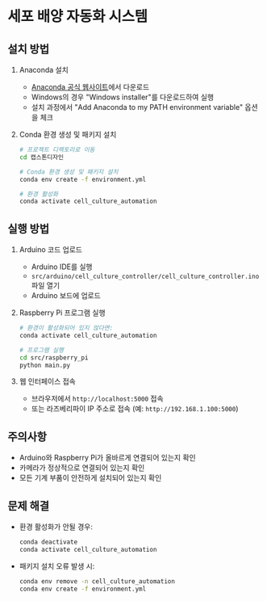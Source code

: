 # 세포 배양 자동화 시스템

## 설치 방법

1. Anaconda 설치
   - [Anaconda 공식 웹사이트](https://www.anaconda.com/products/distribution)에서 다운로드
   - Windows의 경우 "Windows installer"를 다운로드하여 실행
   - 설치 과정에서 "Add Anaconda to my PATH environment variable" 옵션을 체크

2. Conda 환경 생성 및 패키지 설치
   ```bash
   # 프로젝트 디렉토리로 이동
   cd 캡스톤디자인

   # Conda 환경 생성 및 패키지 설치
   conda env create -f environment.yml

   # 환경 활성화
   conda activate cell_culture_automation
   ```

## 실행 방법

1. Arduino 코드 업로드
   - Arduino IDE를 실행
   - `src/arduino/cell_culture_controller/cell_culture_controller.ino` 파일 열기
   - Arduino 보드에 업로드

2. Raspberry Pi 프로그램 실행
   ```bash
   # 환경이 활성화되어 있지 않다면:
   conda activate cell_culture_automation

   # 프로그램 실행
   cd src/raspberry_pi
   python main.py
   ```

3. 웹 인터페이스 접속
   - 브라우저에서 `http://localhost:5000` 접속
   - 또는 라즈베리파이 IP 주소로 접속 (예: `http://192.168.1.100:5000`)

## 주의사항

- Arduino와 Raspberry Pi가 올바르게 연결되어 있는지 확인
- 카메라가 정상적으로 연결되어 있는지 확인
- 모든 기계 부품이 안전하게 설치되어 있는지 확인

## 문제 해결

- 환경 활성화가 안될 경우:
  ```bash
  conda deactivate
  conda activate cell_culture_automation
  ```

- 패키지 설치 오류 발생 시:
  ```bash
  conda env remove -n cell_culture_automation
  conda env create -f environment.yml
  ``` 